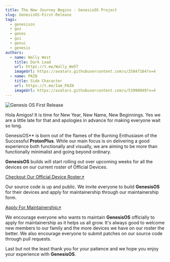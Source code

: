```yaml
---
title: The New Journey Begins - GenesisOS Project
slug: GenesisOS-First-Release
tags:
  - genesisos
  - gos
  - genos
  - gui
  - genui
  - genesis
authors:
  - name: Wally West
    title: Dark Lead
    url: https://t.me/Wally_We5T
    imageUrl: https://avatars.githubusercontent.com/u/25847184?v=4
  - name: PAIN
    title: Side Character
    url: https://t.me/Iam_PAIN
    imageUrl: https://avatars.githubusercontent.com/u/53990049?v=4
---
```

![Genesis OS First Release](/img/banner.png "GOS First Banner")

<!--StartFragment-->

Hola Amigos! It is time for New Year, New Name, New Beginnings. Yes we are a little late for that and apologies in advance for making everyone wait so long.

<!-- truncate -->
GenesisOS** is born out of the flames of the Burning Enthusiasm of the Successful **ProtonPlus**. While our main focus is on delivering a good experience both functionally and visually, we are aiming to be more than functionally minimalist and going beyond ordinary.

**GenesisOS** builds will start rolling out over upcoming weeks for all the devices on our current roster of Official Devices.

[Checkout Our Official Device Roster↗](https://www.genesisos.dev/devices)

Our source code is up and public. We invite everyone to build **GenesisOS** for their devices and apply for maintainership through our maintainership form.

[Apply For Maintainership↗](https://docs.google.com/forms/d/e/1FAIpQLSfO8yUMb9c_Ra--Ytj-wgOz-3g86p61B1PZX1j7YTIwiYm8FQ/viewform?pli=1)

We encourage everyone who wants to maintain **GenesisOS** officially to apply for maintainership as it helps us all grow. It's always good to welcome new members to our family and the more devices we have on our roster the better. We also encourage everyone to submit patches on our source code through pull requests.

Last but not the least thank you for your patience and we hope you enjoy your experience with **GenesisOS**.
<!--EndFragment-->
